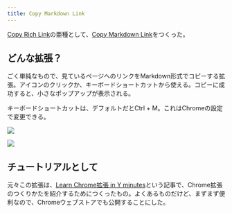 ```yaml
---
title: Copy Markdown Link
---
```

[Copy Rich Link](https://chrome.google.com/webstore/detail/copy-rich-link/hikiamlgpdcabppakpmemaofmkgknpea)の亜種として、[Copy Markdown Link](https://chrome.google.com/webstore/detail/copy-markdown-link/gkceaaphhbeanfciglgpffnncfpipjpa)をつくった。

どんな拡張？
------

ごく単純なもので、見ているページへのリンクをMarkdown形式でコピーする拡張。アイコンのクリックか、キーボードショートカットから使える。コピーに成功すると、小さなポップアップが表示される。

キーボードショートカットは、デフォルトだとCtrl + M。これはChromeの設定で変更できる。

![](https://lh3.googleusercontent.com/xIwGh4dHl49hl5Gur_cvSMYIEPaA-6JSuvXyRX-i-ddLt8sAmA_G2uUcHDy-HlCSA74QBLxQIvwHRM44XhGQ_byZRAyVCHnNuWVgtJfhpaaoQwZYsvh6k6rklVOzqBFuCeFOgn7fPv_aAJyX3inhDPM0VsdXIGkRyng3uDYXucQ1FXH1yfdmvbIzT-m-)

![](https://lh5.googleusercontent.com/xlHZOK30-XG3vPRDzdswriAquIiXeQiKyiHt8BK7hXi--NIRbbVCVff-GXbxj7ZpdxyOauCGjUlo5rA9TwKpCyXNVWkRo6G8DsnZ0j3l4dks5wsGNX3oJ7_PCg7weHhrJnwXDAZHK_HJCdFdjz6dobTiGzeniT32zslqZ12nsgEjLdPtC_IunGhZnEQI)

チュートリアルとして
----------

元々この拡張は、[Learn Chrome拡張 in Y minutes](https://r7kamura.com/articles/2022-05-18-learn-chrome-extention-in-y-minutes)という記事で、Chrome拡張のつくりかたを紹介するためにつくったもの。よくあるものだけど、まずまず便利なので、Chromeウェブストアでも公開することにした。
